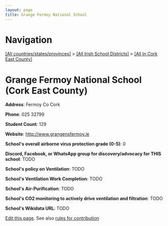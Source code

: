 ```yaml
---
layout: page
title: Grange Fermoy National School
---
```

# Navigation

[[All countries/states/provinces]](../../..) > [[All Irish School Districts]](../..) > [[All In Cork East County]](..)

# Grange Fermoy National School (Cork East County)

**Address**: Fermoy Co Cork

**Phone**: 025 32799

**Student Count**: 129

**Website**: <http://www.grangensfermoy.ie>

**School's overall airborne virus protection grade (0-5)**: 0

**Discord, Facebook, or WhatsApp group for discovery/advocacy for THIS school**: TODO

**School's policy on Ventilation**: TODO

**School's Ventilation Work Completion**: TODO

**School's Air-Purification**: TODO

**School's CO2 monitoring to actively drive ventilation and filtration**: TODO

**School's Wikidata URL**: TODO


[Edit this page](https://github.com/ventilate-schools/Ireland/edit/main/./Cork_East_County/Grange_Fermoy_National_School.md). See also [rules for contribution](../../../contribution-rules/)